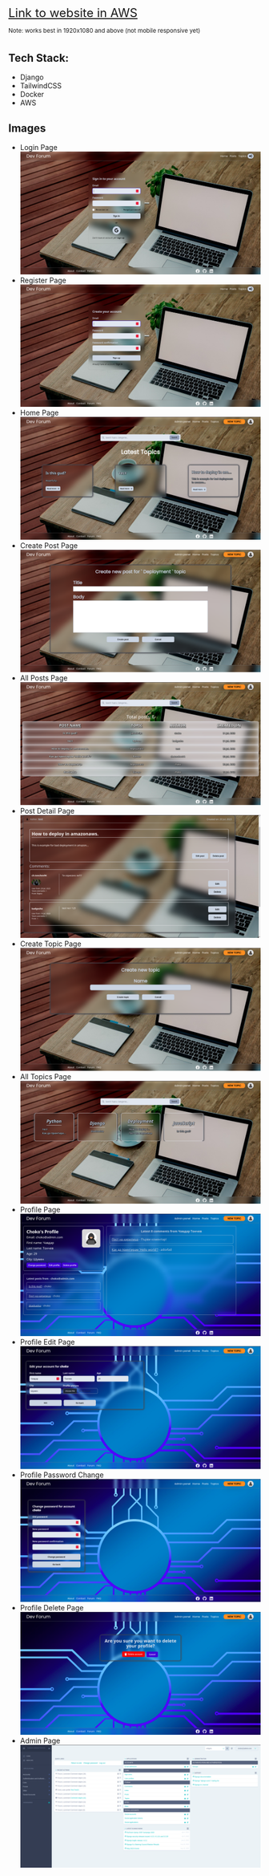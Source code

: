 <a href="http://www.dev-forum.eu/" style="font-size: 24px;">Link to website in AWS</a>

<sup>Note: works best in 1920x1080 and above (not mobile responsive yet)</sup>

## Tech Stack:

- Django
- TailwindCSS
- Docker
- AWS

## Images

- Login Page
![Login Page](site_images/login-page.png)
- Register Page
![Register Page](site_images/sign-up-page.png)
- Home Page
![Home page](site_images/home-page.png)
- Create Post Page
![Home page](site_images/create-post-page.png)
- All Posts Page
![Home page](site_images/posts-page.png)
- Post Detail Page
![Home page](site_images/post-detail-page.png)
- Create Topic Page
![Home page](site_images/create-topic-page.png)
- All Topics Page
![Home page](site_images/topics-page.png)
- Profile Page
![Home page](site_images/profile-page.png)
- Profile Edit Page
![Home page](site_images/profile-edit.png)
- Profile Password Change
![Home page](site_images/profile-change-password.png)
- Profile Delete Page
![Home page](site_images/profile-delete.png)
- Admin Page
![Home page](site_images/admin-page.png)
